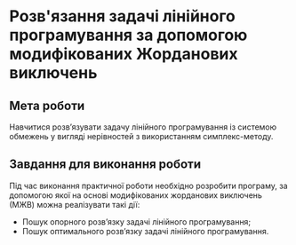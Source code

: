 # Розв'язання задачі лінійного програмування за допомогою модифікованих Жорданових виключень

## Мета роботи

Навчитися розв’язувати задачу лінійного програмування із системою обмежень у вигляді нерівностей з використанням симплекс-методу.

## Завдання для виконання роботи

Під час виконання практичної роботи необхідно розробити програму, за допомогою якої на основі модифікованих жорданових виключень (МЖВ) можна реалізувати такі дії:

- Пошук опорного розв’язку задачі лінійного програмування;
- Пошук оптимального розв’язку задачі лінійного програмування.

